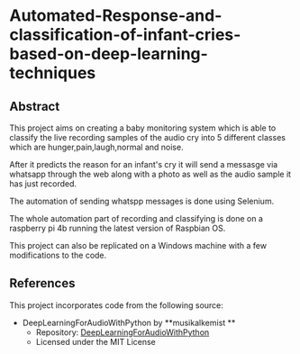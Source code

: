 # Automated-Response-and-classification-of-infant-cries-based-on-deep-learning-techniques
## Abstract
This project aims on creating a baby monitoring system which is able to classify the live recording samples of the audio cry into 5 different classes which are hunger,pain,laugh,normal and noise.

After it predicts the reason for an infant's cry it will send a messasge via whatsapp through the web along with a photo as well as the audio sample it has just recorded.

The automation of sending whatspp messages is done using Selenium.

The whole automation part of recording and classifying is done on a raspberry pi 4b running the latest version of Raspbian OS.

This project can also be replicated on a Windows machine with a few modifications to the code.


## References

This project incorporates code from the following source:

- DeepLearningForAudioWithPython by **musikalkemist **
  - Repository: [DeepLearningForAudioWithPython](https://github.com/musikalkemist/DeepLearningForAudioWithPython)
  - Licensed under the MIT License
  
